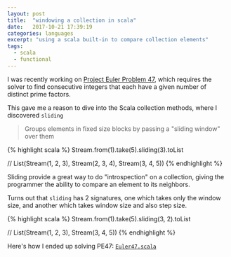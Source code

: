 ```yaml
---
layout: post
title:  "windowing a collection in scala"
date:   2017-10-21 17:39:19
categories: languages
excerpt: "using a scala built-in to compare collection elements"
tags:
  - scala
  - functional
---
```


I was recently working on [Project Euler Problem 47](https://projecteuler.net/problem=47), which requires the solver to find consecutive integers that each have a given number of distinct prime factors.

This gave me a reason to dive into the Scala collection methods, where I discovered `sliding`

> Groups elements in fixed size blocks by passing a "sliding window" over them

{% highlight scala %}
Stream.from(1).take(5).sliding(3).toList

// List(Stream(1, 2, 3), Stream(2, 3, 4), Stream(3, 4, 5))
{% endhighlight %}

Sliding provide a great way to do "introspection" on a collection, giving the programmer the ability to compare an element to its neighbors.  

Turns out that `sliding` has 2 signatures, one which takes only the window size, and another which takes window size and also step size.  

{% highlight scala %}
Stream.from(1).take(5).sliding(3, 2).toList

// List(Stream(1, 2, 3), Stream(3, 4, 5))
{% endhighlight %}

Here's how I ended up solving PE47: [`Euler47.scala`](https://github.com/lombardo-chcg/functional_euler/blob/master/src/main/scala/com/lombardo/app/problems/Euler47.scala)
